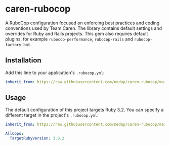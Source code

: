 # caren-rubocop

A RuboCop configuration focused on enforcing best practices and coding conventions used by Team Caren.
The library contains default settings and overrides for Ruby and Rails projects. This gem also
requires default plugins, for example `rubocop-performance`, `rubocop-rails` and `rubocop-factory_bot`.

## Installation

Add this line to your application's `.rubocop.yml`:

```yaml
inherit_from: https://raw.githubusercontent.com/nedap/caren-rubocop/main/.rubocop.yml
```

## Usage

The default configuration of this project targets Ruby 3.2. You can specify a different target in the project's `.rubocop.yml`:

```yaml
inherit_from: https://raw.githubusercontent.com/nedap/caren-rubocop/main/.rubocop.yml

AllCops:
  TargetRubyVersion: 3.0.2
```
